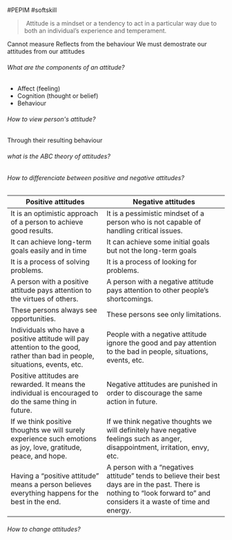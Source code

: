 #PEPIM  #softskill 

>   Attitude is a mindset or a tendency to act in a particular way due to both an individual’s experience and temperament.

Cannot measure
Reflects from the behaviour 
We must demostrate our attitudes from our attitudes

###### What are the components of an attitude?
- Affect (feeling)
- Cognition (thought or belief)
- Behaviour

###### How to view person's attitude?
Through their resulting behaviour

###### what is the ABC theory of attitudes? 

###### How to differenciate between positive and negative attitudes?
| Positive attitudes                                                                                                           | Negative attitudes                                                                                                                                                        |
| ---------------------------------------------------------------------------------------------------------------------------- | ------------------------------------------------------------------------------------------------------------------------------------------------------------------------- |
| It is an optimistic approach of a person to achieve good results.                                                            | It is a pessimistic mindset of a person who is not capable of handling critical issues.                                                                                   |
| It can achieve long-term goals easily and in time                                                                            | It can achieve some initial goals but not the long-term goals                                                                                                             |
| It is a process of solving problems.                                                                                         | It is a process of looking for problems.                                                                                                                                  |
| A person with a positive attitude pays attention to the virtues of others.                                                   | A person with a negative attitude pays attention to other people’s shortcomings.                                                                                          |
| These persons always see opportunities.                                                                                      | These persons see only limitations.                                                                                                                                       |
| Individuals who have a positive attitude will pay attention to the good, rather than bad in people, situations, events, etc. | People with a negative attitude ignore the good and pay attention to the bad in people, situations, events, etc.                                                          |
| Positive attitudes are rewarded. It means the individual is encouraged to do the same thing in future.                       | Negative attitudes are punished in order to discourage the same action in future.                                                                                         |
| If we think positive thoughts we will surely experience such emotions as joy, love, gratitude, peace, and hope.              | If we think negative thoughts we will definitely have negative feelings such as anger, disappointment, irritation, envy, etc.                                             |
| Having a “positive attitude” means a person believes everything happens for the best in the end.                             | A person with a “negatives attitude” tends to believe their best days are in the past. There is nothing to “look forward to” and considers it a waste of time and energy. |

###### How to change attitudes?

